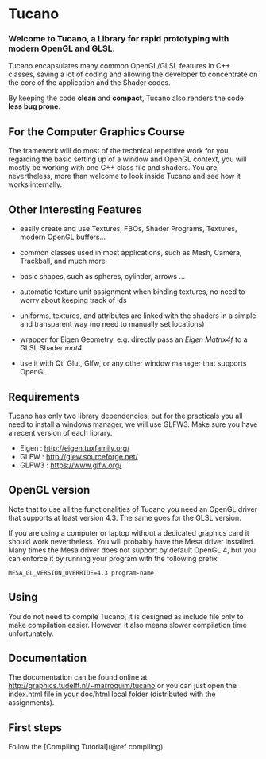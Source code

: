 Tucano
======

### Welcome to Tucano, a Library for rapid prototyping with modern OpenGL and GLSL.

Tucano encapsulates many common OpenGL/GLSL features in C++ classes, saving a lot of coding and allowing the developer to concentrate on the core of the application and the Shader codes.

By keeping the code **clean** and **compact**, Tucano also renders the code **less bug prone**.

## For the Computer Graphics Course

The framework will do most of the technical repetitive work for you regarding the basic setting up of a window and OpenGL context, you will mostly be working with one C++ class file and shaders. You are, nevertheless, more than welcome to look inside Tucano and see how it works internally.

## Other Interesting Features

* easily create and use Textures, FBOs, Shader Programs, Textures, modern OpenGL buffers...

* common classes used in most applications, such as Mesh, Camera, Trackball, and much more

* basic shapes, such as spheres, cylinder, arrows ...

* automatic texture unit assignment when binding textures, no need to worry about keeping track of ids

* uniforms, textures, and attributes are linked with the shaders in a simple and transparent way (no need to manually set locations)

* wrapper for Eigen Geometry, e.g. directly pass an *Eigen Matrix4f* to a GLSL Shader *mat4*

* use it with Qt, Glut, Glfw, or any other window manager that supports OpenGL


## Requirements

Tucano has only two library dependencies, but for the practicals you all need to install a windows manager, we will use GLFW3. Make sure you have a recent version of each library.

* Eigen : http://eigen.tuxfamily.org/
* GLEW : http://glew.sourceforge.net/
* GLFW3 : https://www.glfw.org/
  

## OpenGL version

Note that to use all the functionalities of Tucano you need an OpenGL driver that supports at least version 4.3.
The same goes for the GLSL version.

If you are using a computer or laptop without a dedicated graphics card it should work nevertheless. You will probably
have the Mesa driver installed. Many times the Mesa driver does not support by default OpenGL 4, but you can enforce it by running your program with the following prefix

~~~~~~~~~~~~~~~~~~~~~~~~~~~~~~~~~~~~~~~
MESA_GL_VERSION_OVERRIDE=4.3 program-name
~~~~~~~~~~~~~~~~~~~~~~~~~~~~~~~~~~~~~~~

## Using

You do not need to compile Tucano, it is designed as include file only to make compilation easier. However, it also means slower compilation time unfortunately.

## Documentation

The documentation can be found online at http://graphics.tudelft.nl/~marroquim/tucano
or you can just open the index.html file in your doc/html local folder (distributed with the assignments).

## First steps

Follow the [Compiling Tutorial](@ref compiling)